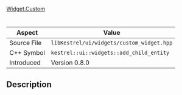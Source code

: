 [Widget.Custom](index.md)
# 
| Aspect | Value |
| --- | --- |
| Source File | `libKestrel/ui/widgets/custom_widget.hpp` |
| C++ Symbol | `kestrel::ui::widgets::add_child_entity` |
| Introduced | Version 0.8.0 |
## Description
